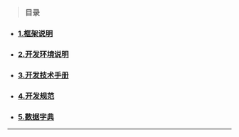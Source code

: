 > ### 目录

* ### [1.框架说明](/1kuang-jia-shuo-ming.md)
* ### [2.开发环境说明](/2kai-fa-huan-jing-shuo-ming.md)
* ### [3.开发技术手册](/3kai-fa-ji-zhu-shou-ce.md)
* ### [4.开发规范](/4kai-fa-gui-fan.md)
* ### [5.数据字典](/5shu-ju-zi-dian.md)

---



